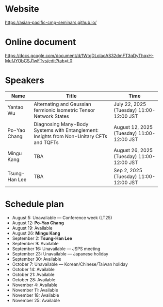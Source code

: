 # Website
https://asian-pacific-cmp-seminars.github.io/

# Online document
https://docs.google.com/document/d/1WtgDLoIaoAS32dmFT3qDyThqxH-MufJYObCSJ1wFTvs/edit?tab=t.0

# Speakers
| Name | Title | Time |
|----------|----------|----------|
| Yantao Wu | Alternating and Gaussian fermionic Isometric Tensor Network States | July 22, 2025 (Tuesday) 11:00-12:00 JST |
| Po-Yao Chang | Diagnosing Many-Body Systems with Entanglement: Insights from Non-Unitary CFTs and TQFTs | August 12, 2025 (Tuesday) 11:00-12:00 JST |
| Mingu Kang | TBA | August 26, 2025 (Tuesday) 11:00-12:00 JST |
| Tsung-Han Lee | TBA | Sep 2, 2025 (Tuesday) 11:00-12:00 JST |

# Schedule plan

- August 5: Unavailable — Conference week (LT25)
- August 12: **Po-Yao Chang**
- August 19: Available
- August 26: **Mingu Kang**
- September 2: **Tsung-Han Lee**
- September 9: Available
- September 16: Unavailable — JSPS meeting
- September 23: Unavailable — Japanese holiday
- September 30: Available
- October 7: Unavailable — Korean/Chinese/Taiwan holiday
- October 14: Available
- October 21: Available
- October 28: Available
- November 4: Available
- November 11: Available
- November 18: Available
- November 25: Available

